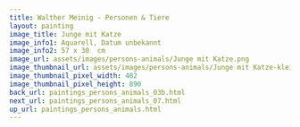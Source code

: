 ```yaml
---
title: Walther Meinig - Personen & Tiere
layout: painting
image_title: Junge mit Katze
image_info1: Aquarell, Datum unbekannt
image_info2: 57 x 30  cm
image_url: assets/images/persons-animals/Junge mit Katze.png
image_thumbnail_url: assets/images/persons-animals/Junge mit Katze-klein.png
image_thumbnail_pixel_width: 482
image_thumbnail_pixel_height: 890
back_url: paintings_persons_animals_03b.html
next_url: paintings_persons_animals_07.html
up_url: paintings_persons_animals.html
---
```


